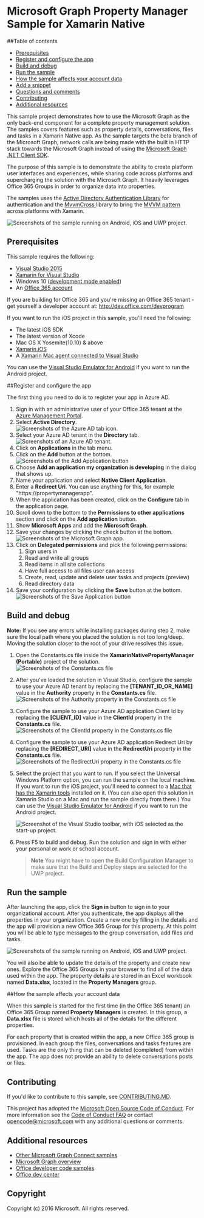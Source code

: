 # Microsoft Graph Property Manager Sample for Xamarin Native

##Table of contents

* [Prerequisites](#prerequisites)
* [Register and configure the app](#register)
* [Build and debug](#build)
* [Run the sample](#run)
* [How the sample affects your account data](#how-the-sample-affects-your-tenant-data)
* [Add a snippet](#add-a-snippet)
* [Questions and comments](#questions)
* [Contributing](#contributing")
* [Additional resources](#additional-resources)

<a name="introduction"></a>
This sample project demonstrates how to use the Microsoft Graph as the only back-end component for a complete property management solution. The samples covers features such as property details, conversations, files and tasks in a Xamarin Native app. As the sample targets the beta branch of the Microsoft Graph, network calls are being made with the built in HTTP stack towards the Microsoft Graph instead of using the [Microsoft Graph .NET Client SDK](https://github.com/microsoftgraph/msgraph-sdk-dotnet).

The purpose of this sample is to demonstrate the ability to create platform user interfaces and experiences, while sharing code across platforms and supercharging the solution with the Microsoft Graph. It heavily leverages Office 365 Groups in order to organize data into properties.

The samples uses the [Active Directory Authentication Library](https://www.nuget.org/packages/Microsoft.IdentityModel.Clients.ActiveDirectory/) for authentication and the [MvvmCross ](https://mvvmcross.com/) library to bring the [MVVM pattern](https://msdn.microsoft.com/en-us/library/hh848246.aspx) across platforms with Xamarin.

![Screenshots of the sample running on Android, iOS and UWP project.](/Images/PM_OSes.png "Sample running on Android, iOS and UWP.")

<a name="prerequisites"></a>
## Prerequisites ##

This sample requires the following:  

  * [Visual Studio 2015](https://www.visualstudio.com/downloads) 
  * [Xamarin for Visual Studio](https://www.xamarin.com/visual-studio)
  * Windows 10 ([development mode enabled](https://msdn.microsoft.com/library/windows/apps/xaml/dn706236.aspx))
  * An [Office 365 account](https://msdn.microsoft.com/office/office365/howto/setup-development-environment#bk_Office365Account)

If you are building for Office 365 and you're missing an Office 365 tenant - get yourself a developer account at: <http://dev.office.com/devprogram>

If you want to run the iOS project in this sample, you'll need the following:

  * The latest iOS SDK
  * The latest version of Xcode
  * Mac OS X Yosemite(10.10) & above 
  * [Xamarin.iOS](https://developer.xamarin.com/guides/ios/getting_started/installation/mac/)
  * A [Xamarin Mac agent connected to Visual Studio](https://developer.xamarin.com/guides/ios/getting_started/installation/windows/connecting-to-mac/)

You can use the [Visual Studio Emulator for Android](https://www.visualstudio.com/features/msft-android-emulator-vs.aspx) if you want to run the Android project.

<a name="register"></a>
##Register and configure the app

The first thing you need to do is to register your app in Azure AD.

1. Sign in with an administrative user of your Office 365 tenant at the [Azure Management Portal](https://manage.windowsazure.com/).
2. Select **Active Directory**.  
![Screenshots of the Azure AD tab icon.](/Images/AAD.png "Azure AD tab icon.")  
3. Select your Azure AD tenant in the **Directory** tab.  
![Screenshots of an Azure AD tenant.](/Images/SelectTenant.png "Azure AD tenant.")  
4. Click on **Applications** in the tab menu.
5. Click on the **Add** button at the bottom.  
![Screenshots of the Add Application button](/Images/AddApp.png "Add Application button.")  
6. Choose **Add an application my organization is developing** in the dialog that shows up.
7. Name your application and select **Native Client Application**.
8. Enter a **Redirect Uri**. You can use anything for this, for example "https://propertymanagerapp".
9. When the application has been created, click on the **Configure** tab in the application page.
10. Scroll down to the bottom to the **Permissions to other applications** section and click on the **Add application** button.
11. Show **Microsoft Apps** and add the **Microsoft Graph**.
12. Save your changes by clicking the check button at the bottom.  
![Screenshots of the Microsoft Graph app.](/Images/AddMSGraph.png "Microsoft Graph app.")  
13. Click on **Delegated permissions** and pick the following permissions:
    1.  Sign users in
    2.  Read and write all groups
    3.  Read items in all site collections
    4.  Have full access to all files user can access
    5.  Create, read, update and delete user tasks and projects (preview)
    6.  Read directory data
3.  Save your configuration by clicking the **Save** button at the bottom.  
![Screenshots of the Save Application button](/Images/SaveApp.png "Save Application button")  

<a name="build"></a>
## Build and debug ##

**Note:** If you see any errors while installing packages during step 2, make sure the local path where you placed the solution is not too long/deep. Moving the solution closer to the root of your drive resolves this issue.

1. Open the Constants.cs file inside the **XamarinNativePropertyManager (Portable)** project of the solution.  
![Screenshots of the Constants.cs file](/Images/Constants.png "Constants.cs") 

2. After you've loaded the solution in Visual Studio, configure the sample to use your Azure AD tenant by replacing the **[TENANT_ID_OR_NAME]** value in the **Authority** property in the **Constants.cs** file.  
![Screenshots of the Authority property in the Constants.cs file](/Images/TenantId.png "Authority property") 

3. Configure the sample to use your Azure AD application Client Id by replacing the **[CLIENT_ID]** value in the **ClientId** property in the **Constants.cs** file.  
![Screenshots of the ClientId property in the Constants.cs file](/Images/ClientId.png "ClientId property") 

3. Configure the sample to use your Azure AD application Redirect Uri by replacing the **[REDIRECT_URI]** value in the **RedirectUri** property in the **Constants.cs** file.  
![Screenshots of the RedirectUri property in the Constants.cs file](/Images/RedirectUri.png "RedirectUri property") 

3. Select the project that you want to run. If you select the Universal Windows Platform option, you can run the sample on the local machine. If you want to run the iOS project, you'll need to connect to a [Mac that has the Xamarin tools](https://developer.xamarin.com/guides/ios/getting_started/installation/windows/connecting-to-mac/) installed on it. (You can also open this solution in Xamarin Studio on a Mac and run the sample directly from there.) You can use the [Visual Studio Emulator for Android](https://www.visualstudio.com/features/msft-android-emulator-vs.aspx) if you want to run the Android project. 

    ![Screenshot of the Visual Studio toolbar, with iOS selected as the start-up project.](/readme-images/SelectProject.png "Select project in Visual Studio")

4. Press F5 to build and debug. Run the solution and sign in with either your personal or work or school account.
    > **Note** You might have to open the Build Configuration Manager to make sure that the Build and Deploy steps are selected for the UWP project.

<a name="run"></a>
## Run the sample

After launching the app, click the **Sign in** button to sign in to your organizational account. After you authenticate, the app displays all the properties in your organization. Create a new one by filling in the details and the app will provision a new Office 365 Group for this property. At this point you will be able to type messages to the group conversation, add files and tasks.

![Screenshots of the sample running on Android, iOS and UWP project.](/Images/PM_OSes.png "Sample running on Android, iOS and UWP.")

You will also be able to update the details of the property and create new ones. Explore the Office 365 Groups in your browser to find all of the data used within the app. The property details are stored in an Excel workbook named **Data.xlsx**, located in the **Property Managers** group. 

<a name="#how-the-sample-affects-your-tenant-data"></a>
##How the sample affects your account data

When this sample is started for the first time (in the Office 365 tenant) an Office 365 Group named **Property Managers** is created. In this group, a **Data.xlsx** file is stored which hosts all of the details for the different properties.

For each property that is created within the app, a new Office 365 group is provisioned. In each group the files, conversations and tasks features are used. Tasks are the only thing that can be deleted (completed) from within the app. The app does not provide an ability to delete conversations posts or files. 

<a name="contributing"></a>
## Contributing ##

If you'd like to contribute to this sample, see [CONTRIBUTING.MD](/CONTRIBUTING.md).

This project has adopted the [Microsoft Open Source Code of Conduct](https://opensource.microsoft.com/codeofconduct/). For more information see the [Code of Conduct FAQ](https://opensource.microsoft.com/codeofconduct/faq/) or contact [opencode@microsoft.com](mailto:opencode@microsoft.com) with any additional questions or comments.


<a name="additional-resources"></a>
## Additional resources ##

- [Other Microsoft Graph Connect samples](https://github.com/MicrosoftGraph?utf8=%E2%9C%93&query=-Connect)
- [Microsoft Graph overview](http://graph.microsoft.io)
- [Office developer code samples](http://dev.office.com/code-samples)
- [Office dev center](http://dev.office.com/)


## Copyright
Copyright (c) 2016 Microsoft. All rights reserved.



